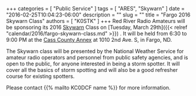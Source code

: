 +++
categories = [ "Public Service" ]
tags = [ "ARES", "Skywarn" ]
date = "2016-02-25T10:04:23-06:00"
description = ""
slug = ""
title = "Fargo 2016 Skywarn Class"
authors = [ "K0STK" ]
+++
Red River Radio Amateurs will be sponsoring its 2016 [Skywarn](http://skywarn.org/) Class on [Tuesday, March 29th]({{< relref "calendar/2016/fargo-skywarn-class.md" >}}) .  It will be held from 6:30 to 9:00 PM at the [Cass County Annex](http://www.mapquest.com/us/nd/fargo/58103-1788/1010-2nd-ave-s-46.872638,-96.794521?npt=true) at 1010 2nd Ave. S, in Fargo, ND.

The Skywarn class will be presented by the National Weather Service for amateur radio operators and personnel from public safety agencies, and is open to the public, for anyone interested in being a storm spotter.  It will cover all the basics of storm spotting and will also be a good refresher course for existing spotters.

Please contact {{% mailto KC0DCF name %}} for more information.
<!--more-->
